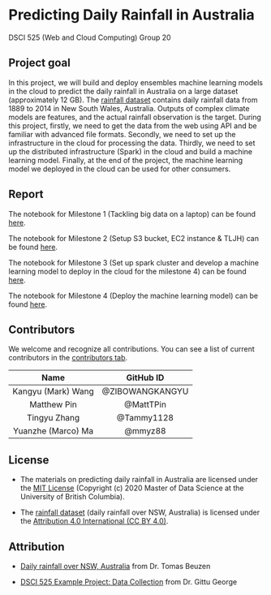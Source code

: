 # Predicting Daily Rainfall in Australia 

DSCI 525 (Web and Cloud Computing) Group 20

## Project goal

In this project, we will build and deploy ensembles machine learning models in the cloud to predict the daily rainfall in Australia
on a large dataset (approximately 12 GB). The [rainfall dataset](https://figshare.com/articles/dataset/Daily_rainfall_over_NSW_Australia/14096681) 
contains daily rainfall data from 1889 to 2014 in New South Wales,
Australia. Outputs of complex climate models are features, and the actual rainfall observation is the target. 
During this project, firstly, we need to get the data from the web using API and be familiar with advanced file formats. 
Secondly, we need to set up the infrastructure in the cloud for processing the data. 
Thirdly, we need to set up the distributed infrastructure (Spark) in the cloud and build a machine learning model. 
Finally, at the end of the project, the machine learning model we deployed in the cloud can be used for other consumers.


## Report

The notebook for Milestone 1 (Tackling big data on a laptop) can be found [here](https://github.com/UBC-MDS/525_group-20/blob/main/notebooks/milestone1.ipynb).


The notebook for Milestone 2 (Setup S3 bucket, EC2 instance & TLJH) can be found [here](https://github.com/UBC-MDS/525_group-20/blob/main/notebooks/Milestone2.ipynb).


The notebook for Milestone 3 (Set up spark cluster and develop a machine learning model to deploy in the cloud for the milestone 4) can be found [here](https://github.com/UBC-MDS/525_group-20/blob/main/notebooks/Milestone3/Milestone3.ipynb).

The notebook for Milestone 4 (Deploy the machine learning model) can be found [here](https://github.com/UBC-MDS/525_group-20/blob/main/notebooks/Milestone4.ipynb).


## Contributors

We welcome and recognize all contributions. You can see a list of current contributors in the [contributors tab](https://github.com/UBC-MDS/525_group-20/graphs/contributors).

| Name  | GitHub ID | 
| :---: | :----------: | 
| Kangyu (Mark) Wang  | @ZIBOWANGKANGYU |
| Matthew Pin  | @MattTPin |
| Tingyu Zhang | @Tammy1128|
| Yuanzhe (Marco) Ma | @mmyz88|

## License

- The materials on predicting daily rainfall in Australia are licensed under the [MIT License](https://github.com/git/git-scm.com/blob/main/MIT-LICENSE.txt) (Copyright (c) 2020 Master of Data Science at the University of British Columbia).

- The [rainfall dataset](https://figshare.com/articles/dataset/Daily_rainfall_over_NSW_Australia/14096681) (daily rainfall over NSW, Australia) is licensed under the [Attribution 4.0 International (CC BY 4.0)](https://creativecommons.org/licenses/by/4.0/).

## Attribution


- [Daily rainfall over NSW, Australia](https://figshare.com/articles/dataset/Daily_rainfall_over_NSW_Australia/14096681) from Dr. Tomas Beuzen

- [DSCI 525 Example Project: Data Collection](https://github.ubc.ca/MDS-2020-21/DSCI_525_web-cloud-comp_students/blob/master/get_data.ipynb) from Dr. Gittu George

